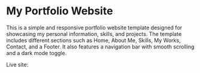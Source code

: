 # My Portfolio Website

This is a simple and responsive portfolio website template designed for showcasing my personal information, skills, and projects. The template includes different sections such as Home, About Me, Skills, My Works, Contact, and a Footer. It also features a navigation bar with smooth scrolling and a dark mode toggle.

Live site: 

